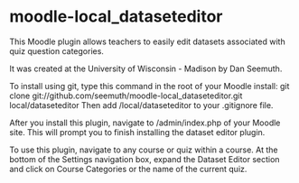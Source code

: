moodle-local_dataseteditor
==========================

This Moodle plugin allows teachers to easily edit datasets associated with quiz question categories.

It was created at the University of Wisconsin - Madison by Dan Seemuth.

To install using git, type this command in the root of your Moodle install:
    git clone git://github.com/seemuth/moodle-local_dataseteditor.git local/dataseteditor
Then add /local/dataseteditor to your .gitignore file.

After you install this plugin, navigate to /admin/index.php of your Moodle site.
This will prompt you to finish installing the dataset editor plugin.

To use this plugin, navigate to any course or quiz within a course.
At the bottom of the Settings navigation box, expand the Dataset Editor section and click on Course Categories or the name of the current quiz.
